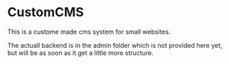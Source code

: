 # CustomCMS
This is a custome made cms system for small websites.

The actuall backend is in the admin folder which is not provided here yet, but will be as soon as it get a little more structure.
